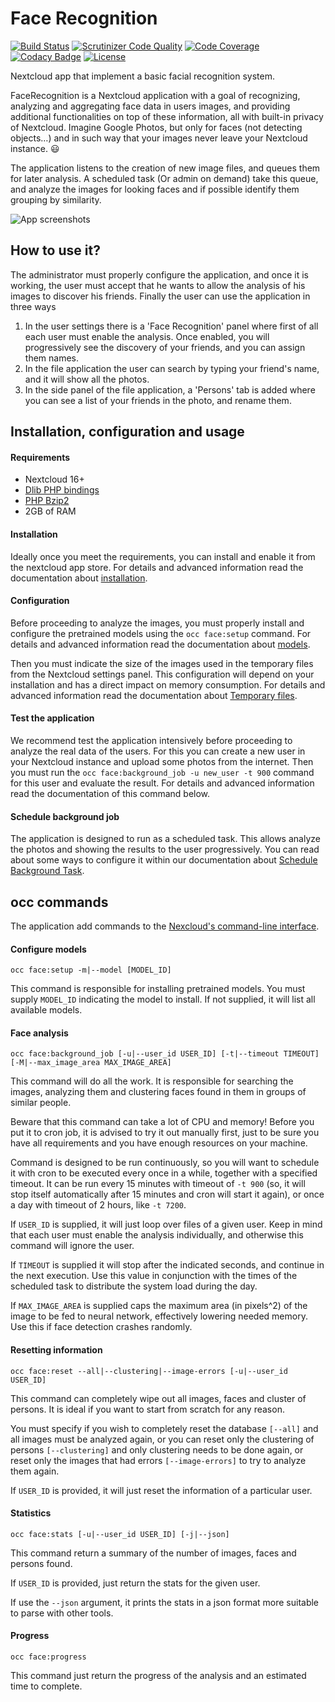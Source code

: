 # Face Recognition

[![Build Status](https://travis-ci.org/matiasdelellis/facerecognition.svg?branch=master)](https://travis-ci.org/matiasdelellis/facerecognition)
[![Scrutinizer Code Quality](https://scrutinizer-ci.com/g/matiasdelellis/facerecognition/badges/quality-score.png?b=master)](https://scrutinizer-ci.com/g/matiasdelellis/facerecognition/?branch=master)
[![Code Coverage](https://scrutinizer-ci.com/g/matiasdelellis/facerecognition/badges/coverage.png?b=master)](https://scrutinizer-ci.com/g/matiasdelellis/facerecognition/?branch=master)
[![Codacy Badge](https://api.codacy.com/project/badge/Grade/4b035bd1283349009ad88235d37ddae1)](https://www.codacy.com/app/stalker314314/facerecognition?utm_source=github.com&amp;utm_medium=referral&amp;utm_content=matiasdelellis/facerecognition&amp;utm_campaign=Badge_Grade)
[![License](https://img.shields.io/badge/license-AGPLv3-blue.svg)](https://www.gnu.org/licenses/agpl-3.0.en.html)

Nextcloud app that implement a basic facial recognition system.

FaceRecognition is a Nextcloud application with a goal of recognizing, analyzing
and aggregating face data in users images, and providing additional
functionalities on top of these information, all with built-in privacy of
Nextcloud. Imagine Google Photos, but only for faces (not detecting objects…)
and in such way that your images never leave your Nextcloud instance. :smiley:

The application listens to the creation of new image files, and queues them for
later analysis. A scheduled task (Or admin on demand) take this queue, and
analyze the images for looking faces and if possible identify them grouping by
similarity.

![App screenshots](/screenshots/facerecognition-clusters-view-small.jpg "App screenshots")

## How to use it?

The administrator must properly configure the application, and once it is
working, the user must accept that he wants to allow the analysis of his images
to discover his friends.
Finally the user can use the application in three ways

 1. In the user settings there is a 'Face Recognition' panel where first of all
    each user must enable the analysis. Once enabled, you will progressively see
    the discovery of your friends, and you can assign them names.
 2. In the file application the user can search by typing your friend's name,
    and it will show all the photos.
 3. In the side panel of the file application, a 'Persons' tab is added where
    you can see a list of your friends in the photo, and rename them.

## Installation, configuration and usage

#### Requirements

 * Nextcloud 16+
 * [Dlib PHP bindings](https://github.com/goodspb/pdlib)
 * [PHP Bzip2](https://www.php.net/manual/en/book.bzip2.php)
 * 2GB of RAM

#### Installation

Ideally once you meet the requirements, you can install and enable it from the
nextcloud app store. For details and advanced information read the documentation
about [installation](https://github.com/matiasdelellis/facerecognition/wiki/Installation).

#### Configuration

Before proceeding to analyze the images, you must properly install and configure
the pretrained models using the `occ face:setup` command. For details and
advanced information read the documentation about [models](https://github.com/matiasdelellis/facerecognition/wiki/Models#install-models).

Then you must indicate the size of the images used in the temporary files from
the Nextcloud settings panel. This configuration will depend on your
installation and has a direct impact on memory consumption. For details and
advanced information read the documentation about [Temporary files](https://github.com/matiasdelellis/facerecognition/wiki/Settings#temporary-files).

#### Test the application

We recommend test the application intensively before proceeding to analyze the
real data of the users. For this you can create a new user in your Nextcloud
instance and upload some photos from the internet. Then you must run the
`occ face:background_job -u new_user -t 900` command for this user and evaluate
the result. For details and advanced information read the documentation of this
command below.

#### Schedule background job

The application is designed to run as a scheduled task. This allows analyze the
photos and showing the results to the user progressively. You can read about
some ways to configure it within our documentation about [Schedule Background Task](https://github.com/matiasdelellis/facerecognition/wiki/Schedule-Background-Task).

## occ commands

The application add commands to the [Nexcloud's command-line interface](https://docs.nextcloud.com/server/latest/admin_manual/configuration_server/occ_command.html).

#### Configure models

`occ face:setup -m|--model [MODEL_ID]`

This command is responsible for installing pretrained models. You must supply
`MODEL_ID` indicating the model to install. If not supplied, it will list all
available models.

#### Face analysis

`occ face:background_job [-u|--user_id USER_ID] [-t|--timeout TIMEOUT] [-M|--max_image_area MAX_IMAGE_AREA]`

This command will do all the work. It is responsible for searching the images,
analyzing them and clustering faces found in them in groups of similar people.

Beware that this command can take a lot of CPU and memory! Before you put it to
cron job, it is advised to try it out manually first, just to be sure you have
all requirements and you have enough resources on your machine.

Command is designed to be run continuously, so you will want to schedule it with
cron to be executed every once in a while, together with a specified timeout. It
can be run every 15 minutes with timeout of `-t 900` (so, it will stop itself
automatically after 15 minutes and cron will start it again), or once a day with
timeout of 2 hours, like `-t 7200`.

If `USER_ID` is supplied, it will just loop over files of a given user. Keep in
mind that each user must enable the analysis individually, and otherwise this
command will ignore the user.

If `TIMEOUT` is supplied it will stop after the indicated seconds, and continue
in the next execution. Use this value in conjunction with the times of the
scheduled task to distribute the system load during the day.

If `MAX_IMAGE_AREA` is supplied caps the maximum area (in pixels^2) of the image
to be fed to neural network, effectively lowering needed memory. Use this
if face detection crashes randomly.

#### Resetting information

`occ face:reset --all|--clustering|--image-errors [-u|--user_id USER_ID]`

This command can completely wipe out all images, faces and cluster of persons.
It is ideal if you want to start from scratch for any reason.

You must specify if you wish to completely reset the database `[--all]` and all
images must be analyzed again, or you can reset only the clustering of persons
`[--clustering]` and only clustering needs to be done again, or reset only the
images that had errors `[--image-errors]` to try to analyze them again.

If `USER_ID` is provided, it will just reset the information of a particular
user.

#### Statistics

`occ face:stats [-u|--user_id USER_ID] [-j|--json]`

This command return a summary of the number of images, faces and persons found.

If `USER_ID` is provided, just return the stats for the given user.

If use the `--json` argument, it prints the stats in a json format more suitable
to parse with other tools.

#### Progress

`occ face:progress`

This command just return the progress of the analysis and an estimated time to
complete.